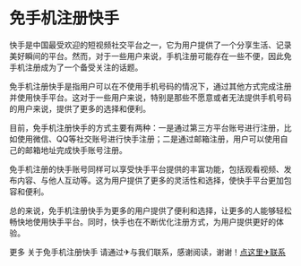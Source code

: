 # 免手机注册快手

快手是中国最受欢迎的短视频社交平台之一，它为用户提供了一个分享生活、记录美好瞬间的平台。然而，对于一些用户来说，手机注册可能存在一些不便，因此免手机注册成为了一个备受关注的话题。

免手机注册快手是指用户可以在不使用手机号码的情况下，通过其他方式完成注册并使用快手平台。这对于一些用户来说，特别是那些不愿意或者无法提供手机号码的用户来说，提供了更多的选择和便利。

目前，免手机注册快手的方式主要有两种：一是通过第三方平台账号进行注册，比如使用微信、QQ等社交账号进行快手注册；二是通过邮箱注册，用户可以使用自己的邮箱地址完成快手账号注册。

免手机注册的快手账号同样可以享受快手平台提供的丰富功能，包括观看视频、发布内容、与他人互动等。这为用户提供了更多的灵活性和选择，使快手平台更加包容和便利。

总的来说，免手机注册快手为更多的用户提供了便利和选择，让更多的人能够轻松畅快地使用快手平台。同时，快手也在不断优化注册方式，为用户提供更好的体验。

更多 关于免手机注册快手 请通过✈与我们联系，感谢阅读，谢谢！[点这里✈联系](https://sms.k02.cc)